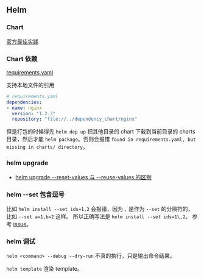 ## Helm

### Chart

[官方最佳实践](https://github.com/helm/helm/tree/master/docs/chart_best_practices)

### Chart 依赖

[requirements.yaml](https://github.com/helm/helm/blob/master/docs/helm/helm_dependency.md)

支持本地文件的引用

```yaml
# requirements.yaml
dependencies:
- name: nginx
  version: "1.2.3"
  repository: "file://../dependency_chart/nginx"
```

但是打包的时候得先 `helm dep up` 把其他目录的 chart 下载到当前目录的 charts 目录，然后才能 `helm package`。否则会报错 `found in requirements.yaml, but missing in charts/ directory`。


### helm upgrade

- [helm upgrade --reset-values 与 --reuse-values 的区别](https://medium.com/@kcatstack/understand-helm-upgrade-flags-reset-values-reuse-values-6e58ac8f127e)


### helm --set 包含逗号

比如 `helm install --set ids=1,2` 会报错，因为 `,` 是作为 `--set` 的分隔符的，比如 `--set a=1,b=2` 这样。
所以正确写法是 `helm install --set ids=1\,2`。
参考 [issue](https://github.com/helm/helm/issues/2952#issuecomment-330699580)。

### helm 调试

`helm <command> --debug --dry-run` 不真的执行，只是输出命令结果。

`helm template` 渲染 template。
